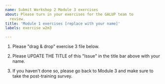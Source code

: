 ```yaml
---
name: Submit Workshop 2 Module 3 exercises
about: Please turn in your exercises for the GALUP team to
  review.
title: 'Module 1 exercises [replace with your name]'
labels: exercise w2m3

---
```


1. Please "drag & drop" exercise 3 file below.

2. Please UPDATE THE TITLE of this "Issue" in the title bar above with your name.

3. If you haven't done so, please go back to Module 3 and make sure to take
   the post-training survey. 
